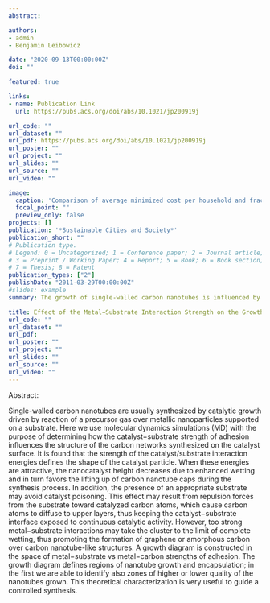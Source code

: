 ```yaml
---
abstract: 

authors:
- admin
- Benjamin Leibowicz

date: "2020-09-13T00:00:00Z"
doi: ""

featured: true

links:
- name: Publication Link
  url: https://pubs.acs.org/doi/abs/10.1021/jp200919j

url_code: ""
url_dataset: ""
url_pdf: https://pubs.acs.org/doi/abs/10.1021/jp200919j
url_poster: ""
url_project: ""
url_slides: ""
url_source: ""
url_video: ""

image:
  caption: 'Comparison of average minimized cost per household and fraction of electricity and water produced by distributed technologies across the scenarios'
  focal_point: ""
  preview_only: false
projects: []
publication: '*Sustainable Cities and Society*'
publication_short: ""
# Publication type.
# Legend: 0 = Uncategorized; 1 = Conference paper; 2 = Journal article;
# 3 = Preprint / Working Paper; 4 = Report; 5 = Book; 6 = Book section;
# 7 = Thesis; 8 = Patent
publication_types: ["2"]
publishDate: "2011-03-29T00:00:00Z"
#slides: example
summary: The growth of single-walled carbon nanotubes is influenced by the metal-substrate interaction strength.

title: Effect of the Metal−Substrate Interaction Strength on the Growth of Single-Walled Carbon Nanotubes
url_code: ""
url_dataset: ""
url_pdf: 
url_poster: ""
url_project: ""
url_slides: ""
url_source: ""
url_video: ""
---
```


Abstract:

Single-walled carbon nanotubes are usually synthesized by catalytic growth driven by reaction of a precursor gas over metallic nanoparticles supported on a substrate. Here we use molecular dynamics simulations (MD) with the purpose of determining how the catalyst−substrate strength of adhesion influences the structure of the carbon networks synthesized on the catalyst surface. It is found that the strength of the catalyst/substrate interaction energies defines the shape of the catalyst particle. When these energies are attractive, the nanocatalyst height decreases due to enhanced wetting and in turn favors the lifting up of carbon nanotube caps during the synthesis process. In addition, the presence of an appropriate substrate may avoid catalyst poisoning. This effect may result from repulsion forces from the substrate toward catalyzed carbon atoms, which cause carbon atoms to diffuse to upper layers, thus keeping the catalyst−substrate interface exposed to continuous catalytic activity. However, too strong metal−substrate interactions may take the cluster to the limit of complete wetting, thus promoting the formation of graphene or amorphous carbon over carbon nanotube-like structures. A growth diagram is constructed in the space of metal−substrate vs metal−carbon strengths of adhesion. The growth diagram defines regions of nanotube growth and encapsulation; in the first we are able to identify also zones of higher or lower quality of the nanotubes grown. This theoretical characterization is very useful to guide a controlled synthesis.